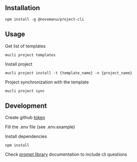 ## Installation

```
npm install -g @novomanu/project-cli
```

## Usage

Get list of templates

```
mucli project templates
```

Install project
```
mucli project install -t {template_name} -n {project_name}
```

Project synchronization with the template
```
mucli project sync
```


## Development

Create github [token](https://docs.github.com/en/rest/guides/getting-started-with-the-rest-api#authentication)

Fill the .env file (see .env.example)

Install dependencies
```
npm install
```

Check [prompt library](https://github.com/SBoudrias/Inquirer.js/tree/master/packages) documentation to include cli questions
